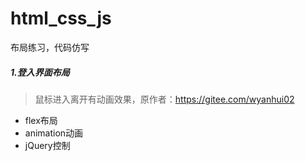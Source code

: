 # html_css_js
布局练习，代码仿写

##### 1.登入界面布局

> 鼠标进入离开有动画效果，原作者：https://gitee.com/wyanhui02

* flex布局
* animation动画
* jQuery控制
